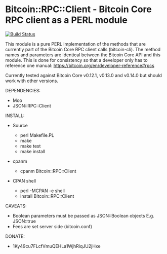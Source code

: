 # Bitcoin::RPC::Client - Bitcoin Core RPC client as a PERL module

[![Build Status](https://travis-ci.org/whindsx/Bitcoin-RPC-Client.svg?branch=master)](https://travis-ci.org/whindsx/Bitcoin-RPC-Client)

This module is a pure PERL implementation of the methods that are currently
part of the Bitcoin Core RPC client calls (bitcoin-cli). The method names and
parameters are identical between the Bitcoin Core API and this module. This is
done for consistency so that a developer only has to reference one manual:
https://bitcoin.org/en/developer-reference#rpcs

Currently tested against Bitcoin Core v0.12.1, v0.13.0 and v0.14.0 but should work
with other versions.

DEPENDENCIES:
   - Moo
   - JSON::RPC::Client

INSTALL:
   - Source
      - perl Makefile.PL
      - make
      - make test
      - make install

   - cpanm
      - cpanm Bitcoin::RPC::Client
   
   - CPAN shell
      - perl -MCPAN -e shell
      - install Bitcoin::RPC::Client

CAVEATS:
   - Boolean parameters must be passed as JSON::Boolean objects E.g. JSON::true
   - Fees are set server side (bitcoin.conf)

DONATE:
   - 1Ky49cu7FLcfVmuQEHLa1WjhRiqJU2jHxe 
